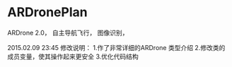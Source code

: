 # ARDronePlan
ARDrone 2.0， 自主导航飞行， 图像识别，

2015.02.09 23:45
修改说明：
1.作了非常详细的ARDrone 类型介绍
2.修改类的成员变量，使其操作起来更安全
3.优化代码结构
